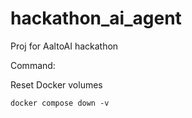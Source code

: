 # hackathon_ai_agent
Proj for AaltoAI hackathon

Command:

Reset Docker volumes
```
docker compose down -v
```
